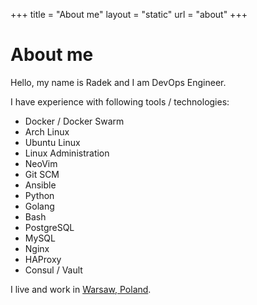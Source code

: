 +++
title = "About me"
layout = "static"
url = "about"
+++

# About me
Hello, my name is Radek and I am DevOps Engineer.

I have experience with following tools / technologies:

- Docker / Docker Swarm
- Arch Linux
- Ubuntu Linux
- Linux Administration
- NeoVim
- Git SCM
- Ansible
- Python
- Golang
- Bash
- PostgreSQL
- MySQL
- Nginx
- HAProxy
- Consul / Vault

I live and work in [Warsaw, Poland](https://tools.wmflabs.org/geohack/geohack.php?pagename=Warsaw&params=52_14_N_21_1_E_region:PL_type:city).

<!---
## You can find me online on:
- <i class="fa fa-github" aria-hidden="true"></i> [github](https://github.com/spinotech)
- <i class="fa fa-bitbucket" aria-hidden="true"></i> [bitbucket](https://bitbucket.org/Panoramix/)
- <i class="fa fa-stack-overflow" aria-hidden="true"></i> [stackoverflow](https://stackoverflow.com/users/8307258/)
- <i class="fa fa-linkedin" aria-hidden="true"></i> [LinkedIn](https://www.linkedin.com/in/rzaluska/)
- <i class="fa fa-reddit" aria-hidden="true"></i> [reddit](https://www.reddit.com/user/rzaluska/)
- <i class="fa fa-twitter" aria-hidden="true"></i> [twitter](https://twitter.com/spino_tech)
- <i class="fa fa-steam" aria-hidden="true"></i> [steam](https://steamcommunity.com/profiles/76561198036490269)
- <i class="fa fa-meetup" aria-hidden="true"></i> [meetup.com](https://www.meetup.com/pl-PL/members/230999559/)
- <i class="fa fa-soundcloud" aria-hidden="true"></i> [soundcloud](https://soundcloud.com/antiquo)
- <i class="fa fa-twitch" aria-hidden="true"></i> [twitch.tv](https://www.twitch.tv/luxurypro)
- <i class="fa fa-open-street-map" aria-hidden="true"></i> [OpenStreetMap](https://www.openstreetmap.org/user/RadekZ)
- [HackerRank](https://www.hackerrank.com/rzaluska)
-->
